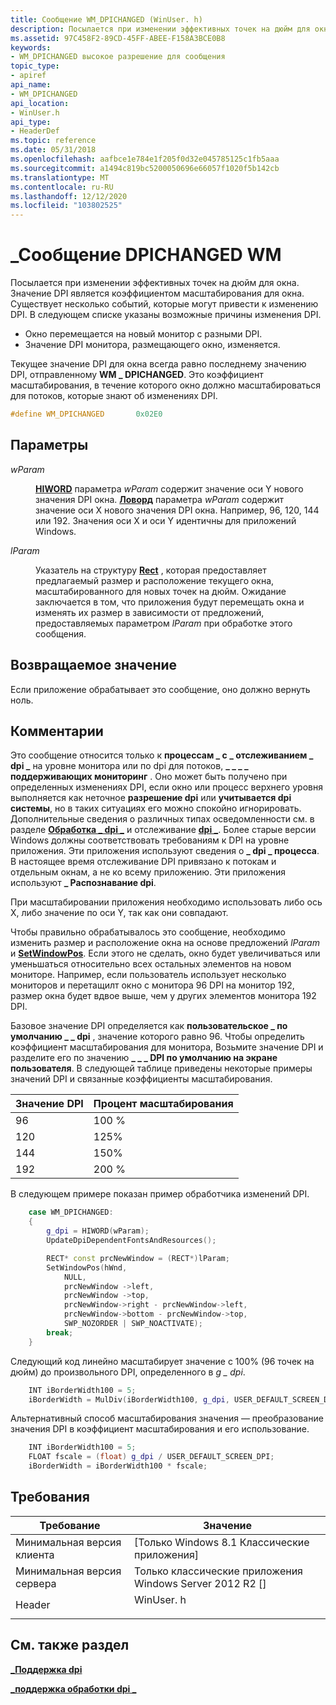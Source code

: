 ```yaml
---
title: Сообщение WM_DPICHANGED (WinUser. h)
description: Посылается при изменении эффективных точек на дюйм для окна.
ms.assetid: 97C458F2-89CD-45FF-ABEE-F158A3BCE0B8
keywords:
- WM_DPICHANGED высокое разрешение для сообщения
topic_type:
- apiref
api_name:
- WM_DPICHANGED
api_location:
- WinUser.h
api_type:
- HeaderDef
ms.topic: reference
ms.date: 05/31/2018
ms.openlocfilehash: aafbce1e784e1f205f0d32e045785125c1fb5aaa
ms.sourcegitcommit: a1494c819bc5200050696e66057f1020f5b142cb
ms.translationtype: MT
ms.contentlocale: ru-RU
ms.lasthandoff: 12/12/2020
ms.locfileid: "103802525"
---
```

# <a name="wm_dpichanged-message"></a>\_Сообщение DPICHANGED WM

Посылается при изменении эффективных точек на дюйм для окна. Значение DPI является коэффициентом масштабирования для окна. Существует несколько событий, которые могут привести к изменению DPI. В следующем списке указаны возможные причины изменения DPI.

-   Окно перемещается на новый монитор с разными DPI.
-   Значение DPI монитора, размещающего окно, изменяется.

Текущее значение DPI для окна всегда равно последнему значению DPI, отправленному **WM \_ DPICHANGED**. Это коэффициент масштабирования, в течение которого окно должно масштабироваться для потоков, которые знают об изменениях DPI.


```C++
#define WM_DPICHANGED       0x02E0
```



## <a name="parameters"></a>Параметры

<dl> <dt>

*wParam* 
</dt> <dd>

[**HIWORD**](/previous-versions/windows/desktop/legacy/ms632657(v=vs.85)) параметра *wParam* содержит значение оси Y нового значения DPI окна. [**Ловорд**](/previous-versions/windows/desktop/legacy/ms632659(v=vs.85)) параметра *wParam* содержит значение оси X нового значения DPI окна. Например, 96, 120, 144 или 192. Значения оси X и оси Y идентичны для приложений Windows.

</dd> <dt>

*lParam* 
</dt> <dd>

Указатель на структуру [**Rect**](/windows/desktop/api/windef/ns-windef-rect) , которая предоставляет предлагаемый размер и расположение текущего окна, масштабированного для новых точек на дюйм. Ожидание заключается в том, что приложения будут перемещать окна и изменять их размер в зависимости от предложений, предоставляемых параметром *lParam* при обработке этого сообщения.

</dd> </dl>

## <a name="return-value"></a>Возвращаемое значение

Если приложение обрабатывает это сообщение, оно должно вернуть ноль.

## <a name="remarks"></a>Комментарии

Это сообщение относится только к **процессам \_ с \_ отслеживанием \_ dpi \_** на уровне монитора или по dpi для потоков, **\_ \_ \_ \_ поддерживающих мониторинг** . Оно может быть получено при определенных изменениях DPI, если окно или процесс верхнего уровня выполняется как неточное **разрешение dpi** или **учитывается dpi системы**, но в таких ситуациях его можно спокойно игнорировать. Дополнительные сведения о различных типах осведомленности см. в разделе [**Обработка \_ dpi \_**](/windows/desktop/api/ShellScalingApi/ne-shellscalingapi-process_dpi_awareness) и отслеживание [**dpi \_**](/windows/desktop/api/windef/ne-windef-dpi_awareness). Более старые версии Windows должны соответствовать требованиям к DPI на уровне приложения. Эти приложения используют сведения о **\_ dpi \_ процесса**. В настоящее время отслеживание DPI привязано к потокам и отдельным окнам, а не ко всему приложению. Эти приложения используют **\_ Распознавание dpi**.

При масштабировании приложения необходимо использовать либо ось X, либо значение по оси Y, так как они совпадают.

Чтобы правильно обрабатывалось это сообщение, необходимо изменить размер и расположение окна на основе предложений *lParam* и [**SetWindowPos**](/windows/desktop/api/winuser/nf-winuser-setwindowpos). Если этого не сделать, окно будет увеличиваться или уменьшаться относительно всех остальных элементов на новом мониторе. Например, если пользователь использует несколько мониторов и перетащилт окно с монитора 96 DPI на монитор 192, размер окна будет вдвое выше, чем у других элементов монитора 192 DPI.

Базовое значение DPI определяется как **пользовательское \_ по умолчанию \_ \_ dpi** , значение которого равно 96. Чтобы определить коэффициент масштабирования для монитора, Возьмите значение DPI и разделите его по значению **\_ \_ \_ DPI по умолчанию на экране пользователя**. В следующей таблице приведены некоторые примеры значений DPI и связанные коэффициенты масштабирования.



| Значение DPI | Процент масштабирования |
|-----------|--------------------|
| 96        | 100 %               |
| 120       | 125%               |
| 144       | 150%               |
| 192       | 200 %               |



 

В следующем примере показан пример обработчика изменений DPI.


```C++
    case WM_DPICHANGED:
    {
        g_dpi = HIWORD(wParam);
        UpdateDpiDependentFontsAndResources();

        RECT* const prcNewWindow = (RECT*)lParam;
        SetWindowPos(hWnd,
            NULL,
            prcNewWindow ->left,
            prcNewWindow ->top,
            prcNewWindow->right - prcNewWindow->left,
            prcNewWindow->bottom - prcNewWindow->top,
            SWP_NOZORDER | SWP_NOACTIVATE);
        break;
    }
```



Следующий код линейно масштабирует значение с 100% (96 точек на дюйм) до произвольного DPI, определенного в *g \_ dpi*.


```C++
    INT iBorderWidth100 = 5;
    iBorderWidth = MulDiv(iBorderWidth100, g_dpi, USER_DEFAULT_SCREEN_DPI);
```



Альтернативный способ масштабирования значения — преобразование значения DPI в коэффициент масштабирования и его использование.


```C++
    INT iBorderWidth100 = 5;
    FLOAT fscale = (float) g_dpi / USER_DEFAULT_SCREEN_DPI;
    iBorderWidth = iBorderWidth100 * fscale;
```



## <a name="requirements"></a>Требования



| Требование | Значение |
|-------------------------------------|--------------------------------------------------------------------------------------|
| Минимальная версия клиента<br/> | \[Только Windows 8.1 Классические приложения\]<br/>                                         |
| Минимальная версия сервера<br/> | Только классические приложения Windows Server 2012 R2 \[\]<br/>                              |
| Header<br/>                   | <dl> <dt>WinUser. h</dt> </dl> |



## <a name="see-also"></a>См. также раздел

<dl> <dt>

[**\_Поддержка dpi**](/windows/desktop/api/windef/ne-windef-dpi_awareness)
</dt> <dt>

[**\_поддержка обработки dpi \_**](/windows/desktop/api/ShellScalingApi/ne-shellscalingapi-process_dpi_awareness)
</dt> </dl>

 

